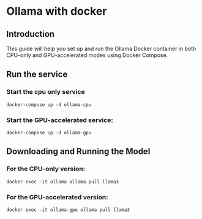 # Ollama with docker

## Introduction
This guide will help you set up and run the Ollama Docker container in both CPU-only and GPU-accelerated modes using Docker Compose.

## Run the service
### Start the cpu only service
```
docker-compose up -d ollama-cpu
```
### Start the GPU-accelerated service:
```
docker-compose up -d ollama-gpu
```

## Downloading and Running the Model
### For the CPU-only version:
```
docker exec -it ollama ollama pull llama3
```
### For the GPU-accelerated version:
```
docker exec -it ollama-gpu ollama pull llama3
```
